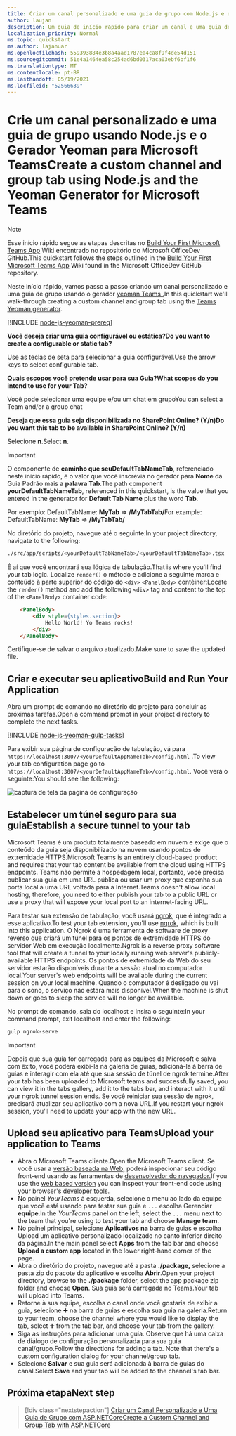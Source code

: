 ```yaml
---
title: Criar um canal personalizado e uma guia de grupo com Node.js e o Gerador Yeoman para Microsoft Teams
author: laujan
description: Um guia de início rápido para criar um canal e uma guia de grupo com o Gerador Yeoman para Microsoft Teams.
localization_priority: Normal
ms.topic: quickstart
ms.author: lajanuar
ms.openlocfilehash: 559393884e3b8a4aad1787ea4ca8f9f4de54d151
ms.sourcegitcommit: 51e4a1464ea58c254ad6bd0317aca03ebf6bf1f6
ms.translationtype: MT
ms.contentlocale: pt-BR
ms.lasthandoff: 05/19/2021
ms.locfileid: "52566639"
---
```

# <a name="create-a-custom-channel-and-group-tab-using-nodejs-and-the-yeoman-generator-for-microsoft-teams"></a><span data-ttu-id="b24ad-103">Crie um canal personalizado e uma guia de grupo usando Node.js e o Gerador Yeoman para Microsoft Teams</span><span class="sxs-lookup"><span data-stu-id="b24ad-103">Create a custom channel and group tab using Node.js and the Yeoman Generator for Microsoft Teams</span></span>

>[!NOTE]
><span data-ttu-id="b24ad-104">Esse início rápido segue as etapas descritas no [Build Your First Microsoft Teams App](https://github.com/OfficeDev/generator-teams/wiki/Build-Your-First-Microsoft-Teams-App) Wiki encontrado no repositório do Microsoft OfficeDev GitHub.</span><span class="sxs-lookup"><span data-stu-id="b24ad-104">This quickstart follows the steps outlined in the [Build Your First Microsoft Teams App](https://github.com/OfficeDev/generator-teams/wiki/Build-Your-First-Microsoft-Teams-App) Wiki found in the Microsoft OfficeDev GitHub repository.</span></span>

<span data-ttu-id="b24ad-105">Neste início rápido, vamos passo a passo criando um canal personalizado e uma guia de grupo usando o gerador [yeoman Teams .](https://github.com/OfficeDev/generator-teams/)</span><span class="sxs-lookup"><span data-stu-id="b24ad-105">In this quickstart we'll walk-through creating a custom channel and group tab using the [Teams Yeoman generator](https://github.com/OfficeDev/generator-teams/).</span></span>

[!INCLUDE [node-js-yeoman-prereq](~/includes/tabs/node-js-yeoman-prereq.md)]

<span data-ttu-id="b24ad-106">**Você deseja criar uma guia configurável ou estática?**</span><span class="sxs-lookup"><span data-stu-id="b24ad-106">**Do you want to create a configurable or static tab?**</span></span>

<span data-ttu-id="b24ad-107">Use as teclas de seta para selecionar a guia configurável.</span><span class="sxs-lookup"><span data-stu-id="b24ad-107">Use the arrow keys to select configurable tab.</span></span>

<span data-ttu-id="b24ad-108">**Quais escopos você pretende usar para sua Guia?**</span><span class="sxs-lookup"><span data-stu-id="b24ad-108">**What scopes do you intend to use for your Tab?**</span></span>

<span data-ttu-id="b24ad-109">Você pode selecionar uma equipe e/ou um chat em grupo</span><span class="sxs-lookup"><span data-stu-id="b24ad-109">You can select a Team and/or a group chat</span></span>

<span data-ttu-id="b24ad-110">**Deseja que essa guia seja disponibilizada no SharePoint Online? (Y/n)**</span><span class="sxs-lookup"><span data-stu-id="b24ad-110">**Do you want this tab to be available in SharePoint Online? (Y/n)**</span></span> 

<span data-ttu-id="b24ad-111">Selecione **n**.</span><span class="sxs-lookup"><span data-stu-id="b24ad-111">Select **n**.</span></span>

>[!IMPORTANT]
><span data-ttu-id="b24ad-112">O componente de **caminho que seuDefaultTabNameTab**, referenciado neste início rápido, é o valor que você inscrevia no gerador para **Nome** da Guia Padrão mais a **palavra Tab**.</span><span class="sxs-lookup"><span data-stu-id="b24ad-112">The path component **yourDefaultTabNameTab**, referenced in this quickstart, is the value that you entered in the generator for **Default Tab Name** plus the word **Tab**.</span></span>
>
><span data-ttu-id="b24ad-113">Por exemplo: DefaultTabName: **MyTab**  =>  **/MyTabTab/**</span><span class="sxs-lookup"><span data-stu-id="b24ad-113">For example: DefaultTabName: **MyTab** => **/MyTabTab/**</span></span>

<span data-ttu-id="b24ad-114">No diretório do projeto, navegue até o seguinte:</span><span class="sxs-lookup"><span data-stu-id="b24ad-114">In your project directory, navigate to the following:</span></span>

```bash
./src/app/scripts/<yourDefaultTabNameTab>/<yourDefaultTabNameTab>.tsx
```

<span data-ttu-id="b24ad-115">É aí que você encontrará sua lógica de tabulação.</span><span class="sxs-lookup"><span data-stu-id="b24ad-115">That is where you'll find your tab logic.</span></span> <span data-ttu-id="b24ad-116">Localize `render()` o método e adicione a seguinte marca e conteúdo à parte superior do código do `<div>` `<PanelBody>` contêiner:</span><span class="sxs-lookup"><span data-stu-id="b24ad-116">Locate the `render()` method and add the following `<div>` tag and content to the top of the `<PanelBody>` container code:</span></span>

```html
    <PanelBody>
        <div style={styles.section}>
            Hello World! Yo Teams rocks!
        </div>
    </PanelBody>
```

<span data-ttu-id="b24ad-117">Certifique-se de salvar o arquivo atualizado.</span><span class="sxs-lookup"><span data-stu-id="b24ad-117">Make sure to save the updated file.</span></span>

## <a name="build-and-run-your-application"></a><span data-ttu-id="b24ad-118">Criar e executar seu aplicativo</span><span class="sxs-lookup"><span data-stu-id="b24ad-118">Build and Run Your Application</span></span>

<span data-ttu-id="b24ad-119">Abra um prompt de comando no diretório do projeto para concluir as próximas tarefas.</span><span class="sxs-lookup"><span data-stu-id="b24ad-119">Open a command prompt in your project directory to complete the next tasks.</span></span>

[!INCLUDE [node-js-yeoman-gulp-tasks](~/includes/tabs/node-js-yeoman-gulp-tasks.md)]

<span data-ttu-id="b24ad-120">Para exibir sua página de configuração de tabulação, vá para `https://localhost:3007/<yourDefaultAppNameTab>/config.html` .</span><span class="sxs-lookup"><span data-stu-id="b24ad-120">To view your tab configuration page go to `https://localhost:3007/<yourDefaultAppNameTab>/config.html`.</span></span> <span data-ttu-id="b24ad-121">Você verá o seguinte:</span><span class="sxs-lookup"><span data-stu-id="b24ad-121">You should see the following:</span></span>

![captura de tela da página de configuração](~/assets/images/tab-images/configurationPage.png)

## <a name="establish-a-secure-tunnel-to-your-tab"></a><span data-ttu-id="b24ad-123">Estabelecer um túnel seguro para sua guia</span><span class="sxs-lookup"><span data-stu-id="b24ad-123">Establish a secure tunnel to your tab</span></span>

<span data-ttu-id="b24ad-124">Microsoft Teams é um produto totalmente baseado em nuvem e exige que o conteúdo da guia seja disponibilizado na nuvem usando pontos de extremidade HTTPS.</span><span class="sxs-lookup"><span data-stu-id="b24ad-124">Microsoft Teams is an entirely cloud-based product and requires that your tab content be available from the cloud using HTTPS endpoints.</span></span> <span data-ttu-id="b24ad-125">Teams não permite a hospedagem local, portanto, você precisa publicar sua guia em uma URL pública ou usar um proxy que exponha sua porta local a uma URL voltada para a Internet.</span><span class="sxs-lookup"><span data-stu-id="b24ad-125">Teams doesn't allow local hosting, therefore, you need to either publish your tab to a public URL or use a proxy that will expose your local port to an internet-facing URL.</span></span>

<span data-ttu-id="b24ad-126">Para testar sua extensão de tabulação, você usará [ngrok](https://ngrok.com/docs), que é integrado a esse aplicativo.</span><span class="sxs-lookup"><span data-stu-id="b24ad-126">To test your tab extension, you'll use [ngrok](https://ngrok.com/docs), which is built into this application.</span></span> <span data-ttu-id="b24ad-127">O Ngrok é uma ferramenta de software de proxy reverso que criará um túnel para os pontos de extremidade HTTPS do servidor Web em execução localmente.</span><span class="sxs-lookup"><span data-stu-id="b24ad-127">Ngrok is a reverse proxy software tool that will create a tunnel to your locally running web server's publicly-available HTTPS endpoints.</span></span> <span data-ttu-id="b24ad-128">Os pontos de extremidade da Web do seu servidor estarão disponíveis durante a sessão atual no computador local.</span><span class="sxs-lookup"><span data-stu-id="b24ad-128">Your server's web endpoints will be available during the current session on your local machine.</span></span> <span data-ttu-id="b24ad-129">Quando o computador é desligado ou vai para o sono, o serviço não estará mais disponível.</span><span class="sxs-lookup"><span data-stu-id="b24ad-129">When the machine is shut down or goes to sleep the service will no longer be available.</span></span>

<span data-ttu-id="b24ad-130">No prompt de comando, saia do localhost e insira o seguinte:</span><span class="sxs-lookup"><span data-stu-id="b24ad-130">In your command prompt, exit localhost and enter the following:</span></span>

```bash
gulp ngrok-serve
```

> [!IMPORTANT]
> <span data-ttu-id="b24ad-131">Depois que sua guia for carregada para as equipes da Microsoft e salva com êxito, você poderá exibi-la na galeria de guias, adicioná-la à barra de guias e interagir com ela até que sua sessão de túnel de ngrok termine.</span><span class="sxs-lookup"><span data-stu-id="b24ad-131">After your tab has been uploaded to Microsoft teams and successfully saved, you can view it in the tabs gallery, add it to the tabs bar, and interact with it until your ngrok tunnel session ends.</span></span> <span data-ttu-id="b24ad-132">Se você reiniciar sua sessão de ngrok, precisará atualizar seu aplicativo com a nova URL.</span><span class="sxs-lookup"><span data-stu-id="b24ad-132">If you restart your ngrok session, you'll need to update your app with the new URL.</span></span>

## <a name="upload-your-application-to-teams"></a><span data-ttu-id="b24ad-133">Upload seu aplicativo para Teams</span><span class="sxs-lookup"><span data-stu-id="b24ad-133">Upload your application to Teams</span></span>

- <span data-ttu-id="b24ad-134">Abra o Microsoft Teams cliente.</span><span class="sxs-lookup"><span data-stu-id="b24ad-134">Open the Microsoft Teams client.</span></span> <span data-ttu-id="b24ad-135">Se você usar a [versão baseada na Web,](https://teams.microsoft.com) poderá inspecionar seu código front-end usando as ferramentas de [desenvolvedor do navegador.](~/tabs/how-to/developer-tools.md)</span><span class="sxs-lookup"><span data-stu-id="b24ad-135">If you use the [web based version](https://teams.microsoft.com) you can inspect your front-end code using your browser's [developer tools](~/tabs/how-to/developer-tools.md).</span></span>
- <span data-ttu-id="b24ad-136">No painel *YourTeams* à esquerda, selecione o menu ao lado da equipe que você está usando para testar sua guia e `...` escolha Gerenciar **equipe**.</span><span class="sxs-lookup"><span data-stu-id="b24ad-136">In the *YourTeams* panel on the left, select the `...` menu next to the team that you're using to test your tab and choose **Manage team**.</span></span>
- <span data-ttu-id="b24ad-137">No painel principal, selecione **Aplicativos** **na** barra de guias e escolha Upload um aplicativo personalizado localizado no canto inferior direito da página.</span><span class="sxs-lookup"><span data-stu-id="b24ad-137">In the main panel select **Apps** from the tab bar and choose **Upload a custom app** located in the lower right-hand corner of the page.</span></span>
- <span data-ttu-id="b24ad-138">Abra o diretório do projeto, navegue até a pasta **./package,** selecione a pasta zip do pacote do aplicativo e escolha **Abrir**.</span><span class="sxs-lookup"><span data-stu-id="b24ad-138">Open your project directory, browse to the **./package** folder, select the app package zip folder and choose **Open**.</span></span> <span data-ttu-id="b24ad-139">Sua guia será carregada no Teams.</span><span class="sxs-lookup"><span data-stu-id="b24ad-139">Your tab will upload into Teams.</span></span>
- <span data-ttu-id="b24ad-140">Retorne à sua equipe, escolha o canal onde você gostaria de exibir a guia, selecione ➕ na barra de guias e escolha sua guia na galeria.</span><span class="sxs-lookup"><span data-stu-id="b24ad-140">Return to your team, choose the channel where you would like to display the tab, select ➕ from the tab bar, and choose your tab from the gallery.</span></span>
- <span data-ttu-id="b24ad-141">Siga as instruções para adicionar uma guia. Observe que há uma caixa de diálogo de configuração personalizada para sua guia canal/grupo.</span><span class="sxs-lookup"><span data-stu-id="b24ad-141">Follow the directions for adding a tab. Note that there's a custom configuration dialog for your channel/group tab.</span></span>
- <span data-ttu-id="b24ad-142">Selecione **Salvar** e sua guia será adicionada à barra de guias do canal.</span><span class="sxs-lookup"><span data-stu-id="b24ad-142">Select **Save** and your tab will be added to the channel's tab bar.</span></span>

## <a name="next-step"></a><span data-ttu-id="b24ad-143">Próxima etapa</span><span class="sxs-lookup"><span data-stu-id="b24ad-143">Next step</span></span>

> [!div class="nextstepaction"]
> [<span data-ttu-id="b24ad-144">Criar um Canal Personalizado e Uma Guia de Grupo com ASP.NETCore</span><span class="sxs-lookup"><span data-stu-id="b24ad-144">Create a Custom Channel and Group Tab with ASP.NETCore</span></span>](~/tabs/quickstarts/create-channel-group-tab-dotnet-core.md)